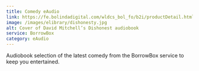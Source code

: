 ```yaml
---
title: Comedy eAudio
link: https://fe.bolindadigital.com/wldcs_bol_fo/b2i/productDetail.html?productId=BOL_755949&fromPage=1&b2bSite=4172
image: /images/elibrary/dishonesty.jpg
alt: Cover of David Mitchell’s Dishonest audiobook
service: BorrowBox
category: eAudio
---
```


Audiobook selection of the latest comedy from the BorrowBox service to keep you entertained.
